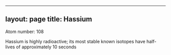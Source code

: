 -----
layout: page
title: Hassium
----

Atom number: 108

Hassium is highly radioactive; its most stable known isotopes have half-lives of approximately 10 seconds

